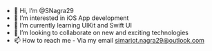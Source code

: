 - 👋 Hi, I’m @SNagra29
- 👀 I’m interested in iOS App development
- 🌱 I’m currently learning UIKit and Swift UI
- 💞️ I’m looking to collaborate on new and exciting technologies
- 📫 How to reach me - Via my email simarjot.nagra29@outlook.com 

<!---
SNagra29/SNagra29 is a ✨ special ✨ repository because its `README.md` (this file) appears on your GitHub profile.
You can click the Preview link to take a look at your changes.
--->
